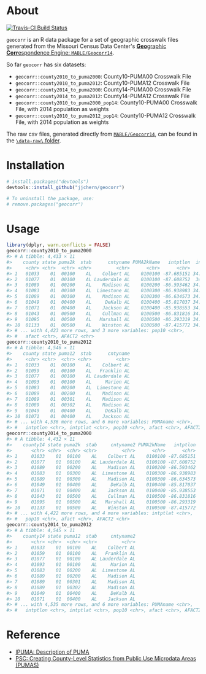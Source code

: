 
<!-- README.md is generated from README.Rmd. Please edit that file -->
About
=====

[![Travis-CI Build Status](https://travis-ci.org/jjchern/geocorr.svg?branch=master)](https://travis-ci.org/jjchern/geocorr)

`geocorr` is an R data package for a set of geographic crosswalk files generated from the Missouri Census Data Center's [**Geo**graphic **Corr**espondence Engine: `MABLE/Geocorr14`](http://mcdc.missouri.edu/websas/geocorr14.html).

So far `geocorr` has six datasets:

-   `geocorr::county2010_to_puma2000`: County10-PUMA00 Crosswalk File
-   `geocorr::county2010_to_puma2012`: County10-PUMA12 Crosswalk File
-   `geocorr::county2014_to_puma2000`: County14-PUMA00 Crosswalk File
-   `geocorr::county2014_to_puma2012`: County14-PUMA12 Crosswalk File
-   `geocorr::county2010_to_puma2000_pop14`: County10-PUMA00 Crosswalk File, with 2014 population as weights
-   `geocorr::county2010_to_puma2012_pop14`: County10-PUMA12 Crosswalk File, with 2014 population as weights

The raw csv files, generated directly from [`MABLE/Geocorr14`](http://mcdc.missouri.edu/websas/geocorr14.html), can be found in the [`\data-raw\` folder](https://github.com/jjchern/geocorr/tree/master/data-raw).

Installation
============

``` r
# install.packages("devtools")
devtools::install_github("jjchern/geocorr")

# To uninstall the package, use:
# remove.packages("geocorr")
```

Usage
=====

``` r
library(dplyr, warn.conflicts = FALSE)
geocorr::county2010_to_puma2000
#> # A tibble: 4,433 × 11
#>    county state puma2k  stab      cntyname PUMA2kName   intptlon  intptlat
#>     <chr> <chr>  <chr> <chr>         <chr>      <chr>      <chr>     <chr>
#> 1   01033    01  00100    AL    Colbert AL    0100100 -87.685151 34.723385
#> 2   01077    01  00100    AL Lauderdale AL    0100100 -87.608752  34.86618
#> 3   01089    01  00200    AL    Madison AL    0100200 -86.593462 34.709032
#> 4   01083    01  00300    AL  Limestone AL    0100300 -86.938983 34.815613
#> 5   01089    01  00300    AL    Madison AL    0100300 -86.634573 34.786639
#> 6   01049    01  00400    AL     DeKalb AL    0100400 -85.817037 34.455111
#> 7   01071    01  00400    AL    Jackson AL    0100400 -85.938553 34.731985
#> 8   01043    01  00500    AL    Cullman AL    0100500 -86.831816 34.162363
#> 9   01095    01  00500    AL   Marshall AL    0100500 -86.293319 34.311975
#> 10  01133    01  00500    AL    Winston AL    0100500 -87.415772 34.163825
#> # ... with 4,423 more rows, and 3 more variables: pop10 <chr>,
#> #   afact <chr>, AFACT2 <chr>
geocorr::county2010_to_puma2012
#> # A tibble: 4,546 × 11
#>    county state puma12  stab      cntyname
#>     <chr> <chr>  <chr> <chr>         <chr>
#> 1   01033    01  00100    AL    Colbert AL
#> 2   01059    01  00100    AL   Franklin AL
#> 3   01077    01  00100    AL Lauderdale AL
#> 4   01093    01  00100    AL     Marion AL
#> 5   01083    01  00200    AL  Limestone AL
#> 6   01089    01  00200    AL    Madison AL
#> 7   01089    01  00301    AL    Madison AL
#> 8   01089    01  00302    AL    Madison AL
#> 9   01049    01  00400    AL     DeKalb AL
#> 10  01071    01  00400    AL    Jackson AL
#> # ... with 4,536 more rows, and 6 more variables: PUMAname <chr>,
#> #   intptlon <chr>, intptlat <chr>, pop10 <chr>, afact <chr>, AFACT2 <chr>
geocorr::county2014_to_puma2000
#> # A tibble: 4,432 × 11
#>    county14 state puma2k  stab     cntyname2 PUMA2kName   intptlon
#>       <chr> <chr>  <chr> <chr>         <chr>      <chr>      <chr>
#> 1     01033    01  00100    AL    Colbert AL    0100100 -87.685151
#> 2     01077    01  00100    AL Lauderdale AL    0100100 -87.608752
#> 3     01089    01  00200    AL    Madison AL    0100200 -86.593462
#> 4     01083    01  00300    AL  Limestone AL    0100300 -86.938983
#> 5     01089    01  00300    AL    Madison AL    0100300 -86.634573
#> 6     01049    01  00400    AL     DeKalb AL    0100400 -85.817037
#> 7     01071    01  00400    AL    Jackson AL    0100400 -85.938553
#> 8     01043    01  00500    AL    Cullman AL    0100500 -86.831816
#> 9     01095    01  00500    AL   Marshall AL    0100500 -86.293319
#> 10    01133    01  00500    AL    Winston AL    0100500 -87.415772
#> # ... with 4,422 more rows, and 4 more variables: intptlat <chr>,
#> #   pop10 <chr>, afact <chr>, AFACT2 <chr>
geocorr::county2014_to_puma2012
#> # A tibble: 4,545 × 11
#>    county14 state puma12  stab     cntyname2
#>       <chr> <chr>  <chr> <chr>         <chr>
#> 1     01033    01  00100    AL    Colbert AL
#> 2     01059    01  00100    AL   Franklin AL
#> 3     01077    01  00100    AL Lauderdale AL
#> 4     01093    01  00100    AL     Marion AL
#> 5     01083    01  00200    AL  Limestone AL
#> 6     01089    01  00200    AL    Madison AL
#> 7     01089    01  00301    AL    Madison AL
#> 8     01089    01  00302    AL    Madison AL
#> 9     01049    01  00400    AL     DeKalb AL
#> 10    01071    01  00400    AL    Jackson AL
#> # ... with 4,535 more rows, and 6 more variables: PUMAname <chr>,
#> #   intptlon <chr>, intptlat <chr>, pop10 <chr>, afact <chr>, AFACT2 <chr>
```

Reference
=========

-   [IPUMA: Description of PUMA](https://usa.ipums.org/usa-action/variables/PUMA)
-   [PSC: Creating County-Level Statistics from Public Use Microdata Areas (PUMAS)](http://www.psc.isr.umich.edu/dis/census/Features/puma2cnty/)

